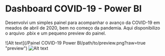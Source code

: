 # Dashboard COVID-19 - Power BI

Desenvolvi um simples painel para acompanhar o avanço da COVID-19 em meados de abril de 2020, bem no começo da pandemia. Aqui disponibilizo o arquivo .pbix e um pequeno preview do painel.

![Alt text](/Painel COVID-19 Power BI/path/to/preview.png?raw=true "preview")
![Alt text](/relative/path/to/img.jpg?raw=true "Optional Title")
